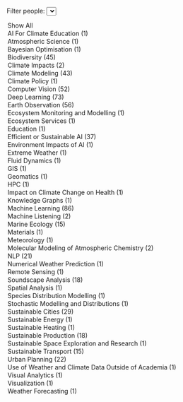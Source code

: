<label for="tagFilter">Filter people:</label>
<select id="tagFilter">
<option value="all">Show All</option>
<option value="AI For Climate Education">AI For Climate Education (1)</option>
<option value="Atmospheric Science">Atmospheric Science (1)</option>
<option value="Bayesian Optimisation">Bayesian Optimisation (1)</option>
<option value="Biodiversity">Biodiversity (45)</option>
<option value="Climate Impacts">Climate Impacts (2)</option>
<option value="Climate Modeling">Climate Modeling (43)</option>
<option value="Climate Policy">Climate Policy (1)</option>
<option value="Computer Vision">Computer Vision (52)</option>
<option value="Deep Learning">Deep Learning (73)</option>
<option value="Earth Observation">Earth Observation (56)</option>
<option value="Ecosystem Monitoring and Modelling">Ecosystem Monitoring and Modelling (1)</option>
<option value="Ecosystem Services">Ecosystem Services (1)</option>
<option value="Education">Education (1)</option>
<option value="Efficient or Sustainable AI">Efficient or Sustainable AI (37)</option>
<option value="Environment Impacts of AI">Environment Impacts of AI (1)</option>
<option value="Extreme Weather">Extreme Weather (1)</option>
<option value="Fluid Dynamics">Fluid Dynamics (1)</option>
<option value="GIS">GIS (1)</option>
<option value="Geomatics">Geomatics (1)</option>
<option value="HPC">HPC (1)</option>
<option value="Impact on Climate Change on Health">Impact on Climate Change on Health (1)</option>
<option value="Knowledge Graphs">Knowledge Graphs (1)</option>
<option value="Machine Learning">Machine Learning (86)</option>
<option value="Machine Listening">Machine Listening (2)</option>
<option value="Marine Ecology">Marine Ecology (15)</option>
<option value="Materials">Materials (1)</option>
<option value="Meteorology">Meteorology (1)</option>
<option value="Molecular Modeling of Atmospheric Chemistry">Molecular Modeling of Atmospheric Chemistry (2)</option>
<option value="NLP">NLP (21)</option>
<option value="Numerical Weather Prediction">Numerical Weather Prediction (1)</option>
<option value="Remote Sensing">Remote Sensing (1)</option>
<option value="Soundscape Analysis">Soundscape Analysis (18)</option>
<option value="Spatial Analysis">Spatial Analysis (1)</option>
<option value="Species Distribution Modelling">Species Distribution Modelling (1)</option>
<option value="Stochastic Modelling and Distributions">Stochastic Modelling and Distributions (1)</option>
<option value="Sustainable Cities">Sustainable Cities (29)</option>
<option value="Sustainable Energy">Sustainable Energy (1)</option>
<option value="Sustainable Heating">Sustainable Heating (1)</option>
<option value="Sustainable Production">Sustainable Production (18)</option>
<option value="Sustainable Space Exploration and Research">Sustainable Space Exploration and Research (1)</option>
<option value="Sustainable Transport">Sustainable Transport (15)</option>
<option value="Urban Planning">Urban Planning (22)</option>
<option value="Use of Weather and Climate Data Outside of Academia">Use of Weather and Climate Data Outside of Academia (1)</option>
<option value="Visual Analytics">Visual Analytics (1)</option>
<option value="Visualization">Visualization (1)</option>
<option value="Weather Forecasting">Weather Forecasting (1)</option></select>

<script>
        document.getElementById('tagFilter').addEventListener('change', function () {
            const selectedTag = this.value;
            document.querySelectorAll('.content').forEach(div => {
                const tags = div.getAttribute('data-tags').split(',');
                if (selectedTag === 'all' || tags.includes(selectedTag)) {
                    div.classList.remove('hidden');
                } else {
                    div.classList.add('hidden');
                }
            });
        });
</script>

